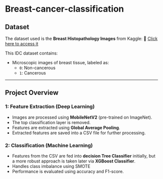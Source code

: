 # Breast-cancer-classification

##  Dataset

The dataset used is the **Breast Histopathology Images** from Kaggle:
🔗 [Click here to access it](https://www.kaggle.com/datasets/paultimothymooney/breast-histopathology-images)

This IDC dataset contains:
- Microscopic images of breast tissue, labeled as:
  - `0`: Non-cancerous
  - `1`: Cancerous

---

## Project Overview

### 1: Feature Extraction (Deep Learning)
- Images are processed using **MobileNetV2** (pre-trained on ImageNet).
- The top classification layer is removed.
- Features are extracted using **Global Average Pooling**.
- Extracted features are saved into a CSV file for further processing.

###  2: Classification (Machine Learning)
- Features from the CSV are fed into **decision Tree Classifier** initially, but a more robust approach is taken later via **XGBoost Classifier**.
- Handles class imbalance using SMOTE
- Performance is evaluated using accuracy and F1-score.


